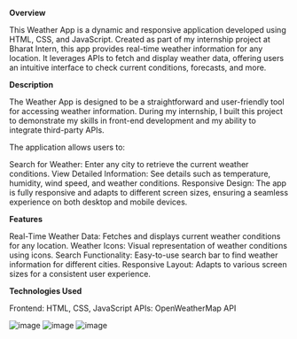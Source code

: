 **Overview**

This Weather App is a dynamic and responsive application developed using HTML, CSS, and JavaScript. Created as part of my internship project at Bharat Intern, this app provides real-time weather information for any location. It leverages APIs to fetch and display weather data, offering users an intuitive interface to check current conditions, forecasts, and more.

**Description**

The Weather App is designed to be a straightforward and user-friendly tool for accessing weather information. During my internship, I built this project to demonstrate my skills in front-end development and my ability to integrate third-party APIs. 

The application allows users to:

Search for Weather: Enter any city to retrieve the current weather conditions.
View Detailed Information: See details such as temperature, humidity, wind speed, and weather conditions.
Responsive Design: The app is fully responsive and adapts to different screen sizes, ensuring a seamless experience on both desktop and mobile devices.

**Features**

Real-Time Weather Data: Fetches and displays current weather conditions for any location.
Weather Icons: Visual representation of weather conditions using icons.
Search Functionality: Easy-to-use search bar to find weather information for different cities.
Responsive Layout: Adapts to various screen sizes for a consistent user experience.

**Technologies Used**

Frontend: HTML, CSS, JavaScript
APIs: OpenWeatherMap API




![image](https://github.com/user-attachments/assets/f1542c88-3fb1-4b21-8f2c-508915505dfe)
![image](https://github.com/user-attachments/assets/8d224b2f-697b-442a-ab71-a7e6ce3e3687)
![image](https://github.com/user-attachments/assets/d3d10888-b9b0-46a0-9b93-43f573c7ca28)
